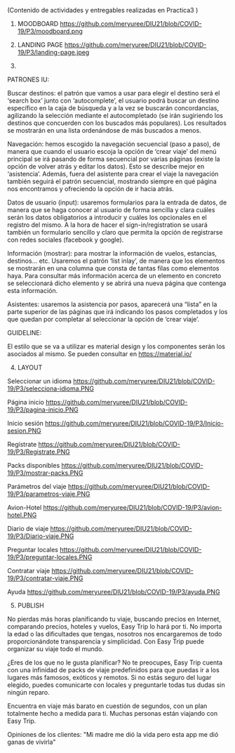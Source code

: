 (Contenido de actividades y entregables realizadas en Practica3 ) 

1. MOODBOARD
https://github.com/meryuree/DIU21/blob/COVID-19/P3/moodboard.png

2. LANDING PAGE
https://github.com/meryuree/DIU21/blob/COVID-19/P3/landing-page.jpeg

3. 
PATRONES IU:

Buscar destinos: el patrón que vamos a usar para elegir el destino será el ‘search box’ junto con ‘autocomplete’, el usuario podrá buscar un destino específico en la caja de búsqueda y a la vez se buscarán concordancias, agilizando la selección mediante el autocompletado (se irán sugiriendo los destinos que concuerden con los buscados más populares). Los resultados se mostrarán en una lista ordenándose de más buscados a menos. 

Navegación: hemos escogido la navegación secuencial (paso a paso), de manera que cuando el usuario escoja la opción de ‘crear viaje’ del menú principal se irá pasando de forma secuencial por varias páginas (existe la opción de volver atrás y editar los datos). Esto se describe mejor en ‘asistencia’. Además, fuera del asistente para crear el viaje la navegación también seguirá el patrón secuencial, mostrando siempre en qué página nos encontramos y ofreciendo la opción de ir hacia atrás. 

Datos de usuario (input): usaremos formularios para la entrada de datos, de manera que se haga conocer al usuario de forma sencilla y clara cuáles serán los datos obligatorios a introducir y cuáles los opcionales en el registro del mismo. A la hora de hacer el sign-in/registration se usará también un formulario sencillo y claro que permita la opción de registrarse con redes sociales (facebook y google). 

Información (mostrar): para mostrar la información de vuelos, estancias, destinos... etc. Usaremos el patrón ‘list inlay’, de manera que los elementos se mostrarán en una columna que consta de tantas filas como elementos haya. Para consultar más información acerca de un elemento en concreto se seleccionará dicho elemento y se abrirá una nueva página que contenga esta información. 

Asistentes: usaremos la asistencia por pasos, aparecerá una “lista” en la parte superior de las páginas que irá indicando los pasos completados y los que quedan por completar al seleccionar la opción de ‘crear viaje’. 

GUIDELINE:

El estilo que se va a utilizar es material design y los componentes serán los asociados al mismo. Se pueden consultar en https://material.io/

4. LAYOUT

  Seleccionar un idioma
  https://github.com/meryuree/DIU21/blob/COVID-19/P3/selecciona-idioma.PNG

  Página inicio
  https://github.com/meryuree/DIU21/blob/COVID-19/P3/pagina-inicio.PNG
  
  Inicio sesión
  https://github.com/meryuree/DIU21/blob/COVID-19/P3/Inicio-sesion.PNG
  
  Regístrate
  https://github.com/meryuree/DIU21/blob/COVID-19/P3/Registrate.PNG
  
  Packs disponibles
  https://github.com/meryuree/DIU21/blob/COVID-19/P3/mostrar-packs.PNG
  
  Parámetros del viaje
  https://github.com/meryuree/DIU21/blob/COVID-19/P3/parametros-viaje.PNG
    
  Avion-Hotel
  https://github.com/meryuree/DIU21/blob/COVID-19/P3/avion-hotel.PNG
  
  Diario de viaje
  https://github.com/meryuree/DIU21/blob/COVID-19/P3/Diario-viaje.PNG
  
  Preguntar locales
  https://github.com/meryuree/DIU21/blob/COVID-19/P3/preguntar-locales.PNG
    
  Contratar viaje
  https://github.com/meryuree/DIU21/blob/COVID-19/P3/contratar-viaje.PNG
  
  Ayuda
  https://github.com/meryuree/DIU21/blob/COVID-19/P3/ayuda.PNG

5. PUBLISH

No pierdas más horas planificando tu viaje, buscando precios en Internet, comparando precios, hoteles y vuelos, Easy Trip lo hará por ti. No importa la edad o las dificultades que tengas, nosotros nos encargaremos de todo proporcionándote transparencia y simplicidad. Con Easy Trip puede organizar su viaje todo el mundo.

¿Eres de los que no le gusta planificar? No te preocupes, Easy Trip cuenta con una infinidad de packs de viaje predefinidos para que puedas ir a los lugares más famosos, exóticos y remotos. Si no estás seguro del lugar elegido, puedes comunicarte con locales y preguntarle todas tus dudas sin ningún reparo. 

Encuentra en viaje más barato en cuestión de segundos, con un plan totalmente hecho a medida para ti. Muchas personas están viajando con Easy Trip.

Opiniones de los clientes: "Mi madre me dió la vida pero esta app me dió ganas de vivirla"
  
  

  
